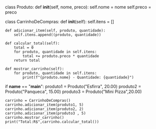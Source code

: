 class Produto:
    def __init__(self, nome, preco):
        self.nome = nome
        self.preco = preco

class CarrinhoDeCompras:
    def __init__(self):
        self.itens = []

    def adicionar_item(self, produto, quantidade):
        self.itens.append((produto, quantidade))

    def calcular_total(self):
        total = 0
        for produto, quantidade in self.itens:
            total += produto.preco * quantidade
        return total

    def mostrar_carrinho(self):
        for produto, quantidade in self.itens:
            print(f"{produto.nome} - Quantidade: {quantidade}")

if __name__ == "__main__":
    produto1 = Produto("Esfirra", 20.00)
    produto2 = Produto("Panqueca", 15.00)
    produto3 = Produto("Mini Pizza",20.00)
    

    carrinho = CarrinhoDeCompras()
    carrinho.adicionar_item(produto1, 5)
    carrinho.adicionar_item(produto2, 2)
    carrinho.adicionar_item(produto3 , 5)
    carrinho.mostrar_carrinho()
    print("Total:R$",carrinho.calcular_total())
